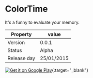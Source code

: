 ColorTime
=========

It's a funny to evaluate your memory.

Property | value
-------- | -----
Version | 0.0.1
Status | Alpha
Release day | 25/01/2015

[![Get it on Google Play](http://www.android.com/images/brand/get_it_on_play_logo_small.png)](https://play.google.com/store/apps/details?id=com.nullpoint.colortime){:target="_blank"}
